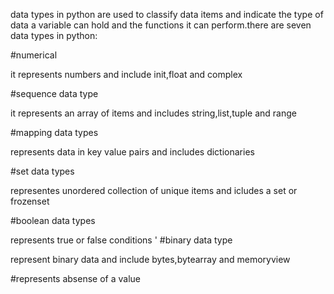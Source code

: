 data types in python are used to classify data items and indicate the type of data a variable can hold and the functions it can perform.there are seven data types in python:

#numerical

it represents numbers and include init,float and complex

#sequence data type

it represents an array of items and includes string,list,tuple and range

#mapping data types

represents data in key value pairs and includes dictionaries

#set data types 

representes unordered collection of unique items and icludes a set or frozenset

#boolean data types

represents true or false conditions
'
#binary data type 

represent binary data and include bytes,bytearray and memoryview

#represents absense of a  value
